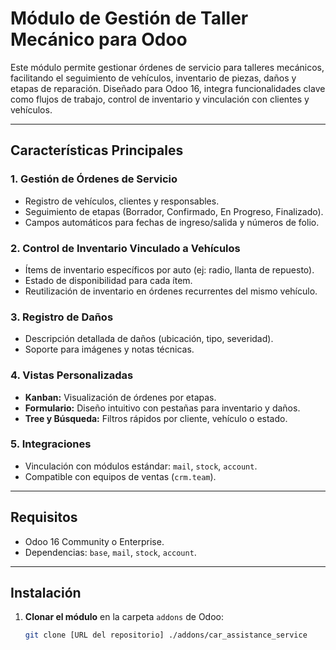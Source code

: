 # Módulo de Gestión de Taller Mecánico para Odoo

Este módulo permite gestionar órdenes de servicio para talleres mecánicos, facilitando el seguimiento de vehículos, inventario de piezas, daños y etapas de reparación. Diseñado para Odoo 16, integra funcionalidades clave como flujos de trabajo, control de inventario y vinculación con clientes y vehículos.

---

## Características Principales

### 1. **Gestión de Órdenes de Servicio**
   - Registro de vehículos, clientes y responsables.
   - Seguimiento de etapas (Borrador, Confirmado, En Progreso, Finalizado).
   - Campos automáticos para fechas de ingreso/salida y números de folio.

### 2. **Control de Inventario Vinculado a Vehículos**
   - Ítems de inventario específicos por auto (ej: radio, llanta de repuesto).
   - Estado de disponibilidad para cada ítem.
   - Reutilización de inventario en órdenes recurrentes del mismo vehículo.

### 3. **Registro de Daños**
   - Descripción detallada de daños (ubicación, tipo, severidad).
   - Soporte para imágenes y notas técnicas.

### 4. **Vistas Personalizadas**
   - **Kanban:** Visualización de órdenes por etapas.
   - **Formulario:** Diseño intuitivo con pestañas para inventario y daños.
   - **Tree y Búsqueda:** Filtros rápidos por cliente, vehículo o estado.

### 5. **Integraciones**
   - Vinculación con módulos estándar: `mail`, `stock`, `account`.
   - Compatible con equipos de ventas (`crm.team`).

---

## Requisitos

- Odoo 16 Community o Enterprise.
- Dependencias: `base`, `mail`, `stock`, `account`.

---

## Instalación

1. **Clonar el módulo** en la carpeta `addons` de Odoo:
   ```bash
   git clone [URL del repositorio] ./addons/car_assistance_service